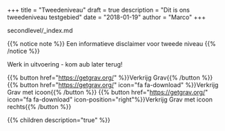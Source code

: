 +++
title = "Tweedeniveau"
draft = true
description = "Dit is ons tweedeniveau testgebied"
date = "2018-01-19"
author = "Marco"
+++

secondlevel/_index.md

{{% notice note %}}
Een informatieve disclaimer voor tweede niveau
{{% /notice %}}

Werk in uitvoering - kom aub later terug!

{{% button href="https://getgrav.org/" %}}Verkrijg Grav{{% /button %}}
{{% button href="https://getgrav.org/" icon="fa fa-download" %}}Verkrijg Grav met icoon{{% /button %}}
{{% button href="https://getgrav.org/" icon="fa fa-download" icon-position="right"%}}Verkrijg Grav met icoon rechts{{% /button %}}

{{% children description="true"   %}}
